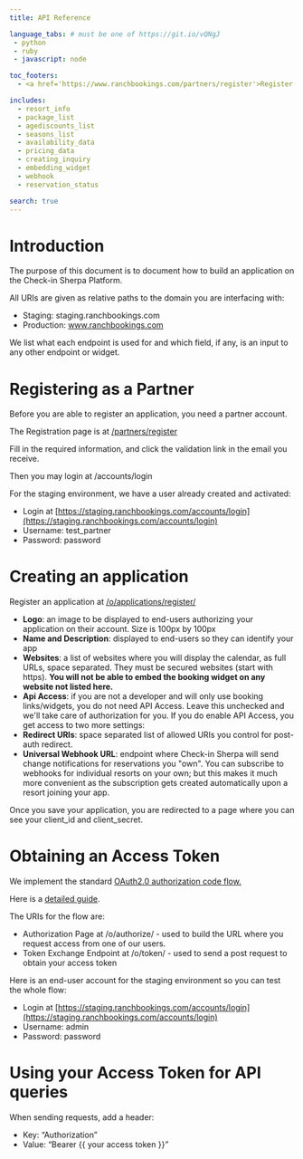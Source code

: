 ```yaml
---
title: API Reference

language_tabs: # must be one of https://git.io/vQNgJ
 - python
 - ruby
 - javascript: node

toc_footers:
  - <a href='https://www.ranchbookings.com/partners/register'>Register as a partner</a>

includes:
  - resort_info
  - package_list
  - agediscounts_list
  - seasons_list
  - availability_data
  - pricing_data
  - creating_inquiry
  - embedding_widget
  - webhook
  - reservation_status

search: true
---
```

# Introduction

The purpose of this document is to document how to build an application on the Check-in Sherpa Platform.

All URIs are given as relative paths to the domain you are interfacing with:



*   Staging: staging.ranchbookings.com
*   Production: www.ranchbookings.com

We list what each endpoint is used for and which field, if any, is an input to any other endpoint or widget.


# Registering as a Partner

Before you are able to register an application, you need a partner account.

The Registration page is at [/partners/register](https://staging.ranchbookings.com/partners/register/)

Fill in the required information, and click the validation link in the email you receive.

Then you may login at /accounts/login

For the staging environment, we have a user already created and activated:



*   Login at [https://staging.ranchbookings.com/accounts/login](https://staging.ranchbookings.com/accounts/login)
*   Username: test_partner
*   Password: password


# Creating an application

Register an application at [/o/applications/register/](https://staging.ranchbookings.com/o/applications/register/)



*   **Logo**: an image to be displayed to end-users authorizing your application on their account. Size is 100px by 100px
*   **Name and Description**: displayed to end-users so they can identify your app
*   **Websites**: a list of websites where you will display the calendar, as full URLs, space separated. They must be secured websites (start with https). **You will not be able to embed the booking widget on any website not listed here.**
*   **Api Access**: if you are not a developer and will only use booking links/widgets, you do not need API Access. Leave this unchecked and we'll take care of authorization for you. If you do enable API Access, you get access to two more settings:
*   **Redirect URIs**: space separated list of allowed URIs you control for post-auth redirect.
*   **Universal Webhook URL**: endpoint where Check-in Sherpa will send change notifications for reservations you "own". You can subscribe to webhooks for individual resorts on your own; but this makes it much more convenient as the subscription gets created automatically upon a resort joining your app.

Once you save your application, you are redirected to a page where you can see your client_id and client_secret.


# Obtaining an Access Token

We implement the standard [OAuth2.0 authorization code flow.](https://oauth.net/2/grant-types/authorization-code/)

Here is a [detailed guide](https://developer.okta.com/blog/2018/04/10/oauth-authorization-code-grant-type).

The URIs for the flow are:



*   Authorization Page at /o/authorize/ - used to build the URL where you request access from one of our users.
*   Token Exchange Endpoint at /o/token/ - used to send a post request to obtain your access token

Here is an end-user account for the staging environment so you can test the whole flow:



*   Login at [https://staging.ranchbookings.com/accounts/login](https://staging.ranchbookings.com/accounts/login)
*   Username: admin
*   Password: password


# Using your Access Token for API queries

When sending requests, add a header:



*   Key: “Authorization”
*   Value: “Bearer {{ your access token }}”
